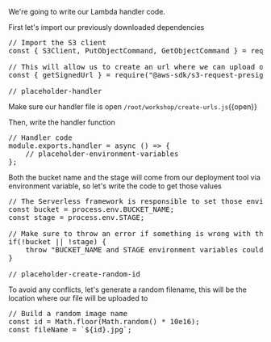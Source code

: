 We're going to write our Lambda handler code. 

First let's import our previously downloaded dependencies

<pre class="file" data-filename="/root/workshop/create-urls.js" data-target="replace">
// Import the S3 client
const { S3Client, PutObjectCommand, GetObjectCommand } = require("@aws-sdk/client-s3");

// This will allow us to create an url where we can upload our image
const { getSignedUrl } = require("@aws-sdk/s3-request-presigner");

// placeholder-handler
</pre>

Make sure our handler file is open `/root/workshop/create-urls.js`{{open}}

Then, write the handler function
<pre class="file" data-filename="/root/workshop/create-urls.js" data-target="insert" data-marker="// placeholder-handler">
// Handler code
module.exports.handler = async () => {
    // placeholder-environment-variables
};
</pre>

Both the bucket name and the stage will come from our deployment tool via environment variable, so let's write the code to get those values

<pre class="file" data-filename="/root/workshop/create-urls.js" data-target="insert" data-marker="// placeholder-environment-variables">
// The Serverless framework is responsible to set those environment variables
const bucket = process.env.BUCKET_NAME;
const stage = process.env.STAGE;

// Make sure to throw an error if something is wrong with those variables
if(!bucket || !stage) {
    throw "BUCKET_NAME and STAGE environment variables could not be found";
}

// placeholder-create-random-id
</pre>

To avoid any conflicts, let's generate a random filename, this will be the location where our file will be uploaded to

<pre class="file" data-filename="/root/workshop/create-urls.js" data-target="insert" data-marker="// placeholder-create-random-id">
// Build a random image name
const id = Math.floor(Math.random() * 10e16);
const fileName = `${id}.jpg`;
</pre>

